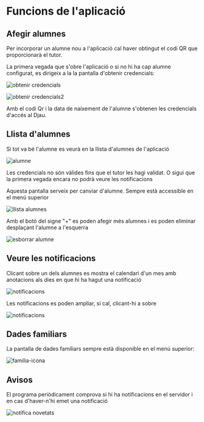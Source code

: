 # Funcions de l'aplicació

## Afegir alumnes

Per incorporar un alumne nou a l'aplicació cal haver obtingut el codi QR que
proporcionarà el tutor.

La primera vegada que s'obre l'aplicació o si no hi ha cap alumne configurat, es dirigeix a la la pantalla d'obtenir credencials:

![obtenir credencials](imatges/scanqr.png)

![obtenir credencials2](imatges/scanqr2.png)

Amb el codi Qr i la data de naixement de l'alumne s'obtenen les credencials
d'accés al Djau.

## Llista d'alumnes

Si tot va bé l'alumne es veurà en la llista d'alumnes de l'aplicació

![alumne](imatges/alumnes.png)

Les credencials no són vàlides fins que el tutor les hagi validat. O sigui
que la primera vegada encara no podrà veure les notificacions

Aquesta pantalla serveix per canviar d'alumne. Sempre està accessible en
el menú superior

![llista alumnes](imatges/alumnes-llista.png)

Amb el botó del signe "+" es poden afegir més alumnes i es poden eliminar
desplaçant l'alumne a l'esquerra

![esborrar alumne](imatges/alumnes-del.png)

## Veure les notificacions

Clicant sobre un dels alumnes es mostra el calendari d'un mes amb anotacions
als dies en que hi ha hagut una notificació

![notificacions](imatges/notificacions.png)

Les notificacions es poden ampliar, si cal, clicant-hi a sobre

![notificacions](imatges/notificacio-simple.png)

## Dades familiars

La pantalla de dades familiars sempre està disponible en el menú superior:

![familia-icona](imatges/familia.png)

## Avisos

El programa periòdicament comprova si hi ha notificacions en el servidor i
en cas d'haver-n'hi emet una notificació

![notifica novetats](imatges/notifica-novetats.png)
